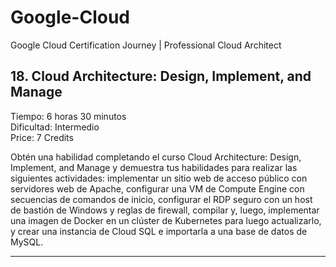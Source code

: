 # Google-Cloud
Google Cloud Certification Journey | Professional Cloud Architect


**18. Cloud Architecture: Design, Implement, and Manage**
---

Tiempo: 6 horas 30 minutos<br>
Dificultad: Intermedio<br>
Price: 7 Credits

Obtén una habilidad completando el curso Cloud Architecture: Design, Implement, and Manage y demuestra tus habilidades para realizar las siguientes actividades: implementar un sitio web de acceso público con servidores web de Apache, configurar una VM de Compute Engine con secuencias de comandos de inicio, configurar el RDP seguro con un host de bastión de Windows y reglas de firewall, compilar y, luego, implementar una imagen de Docker en un clúster de Kubernetes para luego actualizarlo, y crear una instancia de Cloud SQL e importarla a una base de datos de MySQL.

---


